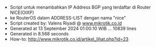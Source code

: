 - Script untuk menambahkan IP Address BGP yang terdaftar di Router NICE(OIXP)
- ke RouterOS dalam ADDRESS-LIST dengan nama "nice"
- Script created by: Valens Riyadi @ www.mikrotik.co.id
- Generated at 13 September 2024 01:00:10 WIB ... 10839 lines
- Generated in 8.568 seconds
- How-to: http://www.mikrotik.co.id/artikel_lihat.php?id=23
